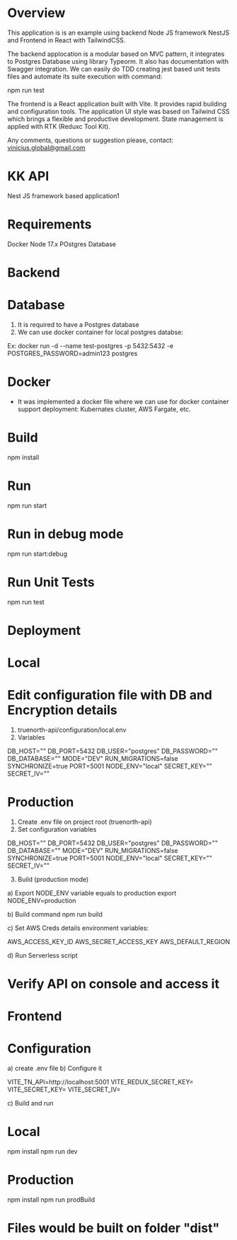 # Overview

This application is is an example using backend Node JS framework NestJS and Frontend in React with TailwindCSS.

The backend applocation is a modular based on MVC pattern, it integrates to Postgres Database using library Typeorm. It also has documentation with Swagger integration.
We can easily do TDD creating jest based unit tests files and automate its suite execution with command:

npm run test

The frontend is a React application built with Vite. It provides rapid building and configuration tools.
The application UI style was based on Tailwind CSS which brings a flexible and productive development.
State management is applied with RTK (Reduxc Tool Kit).

Any comments, questions or suggestion please, contact: vinicius.global@gmail.com

# KK API

Nest JS framework based application1

# Requirements

Docker
Node 17.x
POstgres Database

# Backend

# Database

1. It is required to have a Postgres database
2. We can use docker container for local postgres databse:

Ex:
docker run -d --name test-postgres -p 5432:5432 -e POSTGRES_PASSWORD=admin123 postgres

# Docker

- It was implemented a docker file where we can use for docker container support deployment: Kubernates cluster, AWS Fargate, etc.

# Build

npm install

# Run

npm run start

# Run in debug mode

npm run start:debug

# Run Unit Tests

npm run test

# Deployment

# Local

# Edit configuration file with DB and Encryption details

1. truenorth-api/configuration/local.env
2. Variables

DB_HOST=""
DB_PORT=5432
DB_USER="postgres"
DB_PASSWORD=""
DB_DATABASE=""
MODE="DEV"
RUN_MIGRATIONS=false
SYNCHRONIZE=true
PORT=5001
NODE_ENV="local"
SECRET_KEY=""
SECRET_IV=""

# Production

1. Create .env file on project root (truenorth-api)
2. Set configuration variables

DB_HOST=""
DB_PORT=5432
DB_USER="postgres"
DB_PASSWORD=""
DB_DATABASE=""
MODE="DEV"
RUN_MIGRATIONS=false
SYNCHRONIZE=true
PORT=5001
NODE_ENV="local"
SECRET_KEY=""
SECRET_IV=""

3. Build (production mode)

a) Export NODE_ENV variable equals to production
export NODE_ENV=production

b) Build command
npm run build

c) Set AWS Creds details environment variables:

AWS_ACCESS_KEY_ID
AWS_SECRET_ACCESS_KEY
AWS_DEFAULT_REGION

d) Run Serverless script

# Verify API on console and access it

# Frontend

# Configuration

a) create .env file
b) Configure it

VITE_TN_API=http://localhost:5001
VITE_REDUX_SECRET_KEY=
VITE_SECRET_KEY=
VITE_SECRET_IV=

c) Build and run

# Local

npm install
npm run dev

# Production

npm install
npm run prodBuild

# Files would be built on folder "dist"
